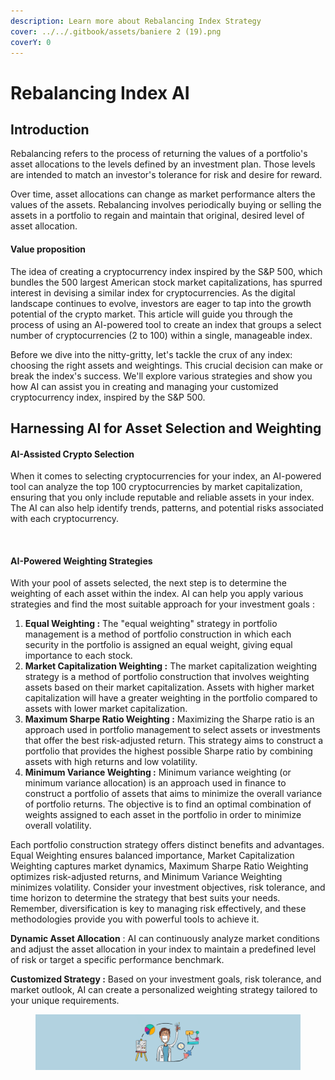 ```yaml
---
description: Learn more about Rebalancing Index Strategy
cover: ../../.gitbook/assets/baniere 2 (19).png
coverY: 0
---
```


# Rebalancing Index AI

## Introduction

Rebalancing refers to the process of returning the values of a portfolio's asset allocations to the levels defined by an investment plan. Those levels are intended to match an investor's tolerance for risk and desire for reward.

Over time, asset allocations can change as market performance alters the values of the assets. Rebalancing involves periodically buying or selling the assets in a portfolio to regain and maintain that original, desired level of asset allocation.

#### Value proposition

The idea of creating a cryptocurrency index inspired by the S\&P 500, which bundles the 500 largest American stock market capitalizations, has spurred interest in devising a similar index for cryptocurrencies. As the digital landscape continues to evolve, investors are eager to tap into the growth potential of the crypto market. This article will guide you through the process of using an AI-powered tool to create an index that groups a select number of cryptocurrencies (2 to 100) within a single, manageable index.

Before we dive into the nitty-gritty, let's tackle the crux of any index: choosing the right assets and weightings. This crucial decision can make or break the index's success. We'll explore various strategies and show you how AI can assist you in creating and managing your customized cryptocurrency index, inspired by the S\&P 500.

## Harnessing AI for Asset Selection and Weighting

#### AI-Assisted Crypto Selection

When it comes to selecting cryptocurrencies for your index, an AI-powered tool can analyze the top 100 cryptocurrencies by market capitalization, ensuring that you only include reputable and reliable assets in your index. The AI can also help identify trends, patterns, and potential risks associated with each cryptocurrency.

<figure><img src="https://www.investopedia.com/thmb/62S6DG2Ou6Btxi91FSVeoHY_D3I=/750x0/filters:no_upscale():max_bytes(150000):strip_icc():format(webp)/dotdash_Final_Equal_Weight_Apr_2020-01-6b2bdb8ccaf74b8d9170fafe5851d5df.jpg" alt=""><figcaption></figcaption></figure>

#### AI-Powered Weighting Strategies

With your pool of assets selected, the next step is to determine the weighting of each asset within the index. AI can help you apply various strategies and find the most suitable approach for your investment goals :

1. **Equal Weighting :** The "equal weighting" strategy in portfolio management is a method of portfolio construction in which each security in the portfolio is assigned an equal weight, giving equal importance to each stock.
2. **Market Capitalization Weighting :** The market capitalization weighting strategy is a method of portfolio construction that involves weighting assets based on their market capitalization. Assets with higher market capitalization will have a greater weighting in the portfolio compared to assets with lower market capitalization.
3. **Maximum Sharpe Ratio Weighting :** Maximizing the Sharpe ratio is an approach used in portfolio management to select assets or investments that offer the best risk-adjusted return. This strategy aims to construct a portfolio that provides the highest possible Sharpe ratio by combining assets with high returns and low volatility.
4. **Minimum Variance Weighting :** Minimum variance weighting (or minimum variance allocation) is an approach used in finance to construct a portfolio of assets that aims to minimize the overall variance of portfolio returns. The objective is to find an optimal combination of weights assigned to each asset in the portfolio in order to minimize overall volatility.

Each portfolio construction strategy offers distinct benefits and advantages. Equal Weighting ensures balanced importance, Market Capitalization Weighting captures market dynamics, Maximum Sharpe Ratio Weighting optimizes risk-adjusted returns, and Minimum Variance Weighting minimizes volatility. Consider your investment objectives, risk tolerance, and time horizon to determine the strategy that best suits your needs. Remember, diversification is key to managing risk effectively, and these methodologies provide you with powerful tools to achieve it.

**Dynamic Asset Allocation** : AI can continuously analyze market conditions and adjust the asset allocation in your index to maintain a predefined level of risk or target a specific performance benchmark.

**Customized Strategy :** Based on your investment goals, risk tolerance, and market outlook, AI can create a personalized weighting strategy tailored to your unique requirements.

<figure><img src="../../.gitbook/assets/baniere 2 (33) (1) (1).png" alt=""><figcaption></figcaption></figure>

